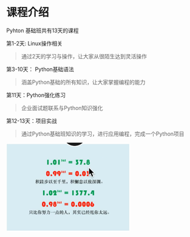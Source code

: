 # 课程介绍

Pyhton 基础班共有13天的课程

第1-2天: Linux操作相关

> 通过2天的学习与操作，让大家从很陌生达到灵活操作

第3-10天： Python基础语法

> 涵盖Python基础的所有知识，让大家掌握编程的能力

第11天：Python强化练习

> 企业面试题联系与Python知识强化

第12-13天：项目实战

> 通过Python基础班知识的学习，进行应用编程，完成一个Python项目

![](/assets/python_02.png)



